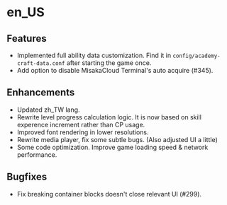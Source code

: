 
en_US
=====

## Features

* Implemented full ability data customization. Find it in `config/academy-craft-data.conf` after starting the game once.
* Add option to disable MisakaCloud Terminal's auto acquire (#345).

## Enhancements

* Updated zh_TW lang.
* Rewrite level progress calculation logic. It is now based on skill experence increment rather than CP usage.
* Improved font rendering in lower resolutions.
* Rewrite media player, fix some subtle bugs. (Also adjusted UI a little)
* Some code optimization. Improve game loading speed & network performance.

## Bugfixes

* Fix breaking container blocks doesn't close relevant UI (#299).

